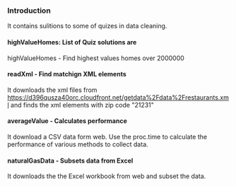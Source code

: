 ### Introduction

It contains sulitions to some of quizes in data cleaning.

#### highValueHomes: List of Quiz solutions are

highValueHomes - Find highest values homes over 2000000


#### readXml        - Find matchign XML elements

It downloads the xml files from https://d396qusza40orc.cloudfront.net/getdata%2Fdata%2Frestaurants.xml
and finds the xml elements with zip code "21231"

#### averageValue   - Calculates performance

It download a CSV data form web. Use the proc.time to calculate the performance of various methods to collect data.

#### naturalGasData  - Subsets data from Excel

It downloads the the Excel workbook from web and subset the data.